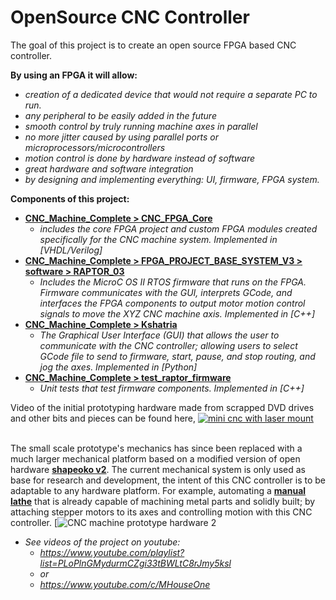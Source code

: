 # OpenSource CNC Controller
The goal of this project is to create an open source FPGA based CNC controller. 

**By using an FPGA it will allow:**
 * *creation of a dedicated device that would not require a separate PC to run.*
 * *any peripheral to be easily added in the future*
 * *smooth control by truly running machine axes in parallel*
  * *no more jitter caused by using parallel ports or microprocessors/microcontrollers*
  * *motion control is done by hardware instead of software*
 * *great hardware and software integration*
  * *by designing and implementing everything: UI, firmware, FPGA system.*

**Components of this project:**
  * [**CNC_Machine_Complete > CNC_FPGA_Core**](https://github.com/mhouse1/mechsoftronic/tree/CNC_Machine_Complete/CNC_FPGA_Core)
    * *includes the core FPGA project and custom FPGA modules created specifically for the CNC machine
    system. Implemented in [VHDL/Verilog]*
  * [**CNC_Machine_Complete > FPGA_PROJECT_BASE_SYSTEM_V3 > software > RAPTOR_03**](https://github.com/mhouse1/mechsoftronic/tree/CNC_Machine_Complete/FPGA_PROJECT_BASE_SYSTEM_V3/software/RAPTOR_03)
    * *Includes the MicroC OS II RTOS firmware that runs on the FPGA. Firmware communicates with the GUI, 
    interprets GCode, and interfaces the FPGA components to output motor motion control signals to move the 
    XYZ CNC machine axis. Implemented in [C++]*
  * [**CNC_Machine_Complete > Kshatria**](https://github.com/mhouse1/mechsoftronic/tree/CNC_Machine_Complete/Kshatria)
    * *The Graphical User Interface (GUI) that allows the user to communicate with the CNC controller; 
    allowing users to select GCode file to send to firmware, start, pause, and stop routing, and jog the axes. Implemented in [Python]*
  * [**CNC_Machine_Complete > test_raptor_firmware**](https://github.com/mhouse1/mechsoftronic/tree/CNC_Machine_Complete/test_raptor_firmware/test_firmware/src)
    * *Unit tests that test firmware components. Implemented in [C++]*


Video of the initial prototyping hardware made from scrapped DVD drives and other bits and pieces can be found here,
[![mini cnc with laser mount](https://raw.githubusercontent.com/mhouse1/mechsoftronic/GUI_and_FW_Test/Kshatria/R_and_D/prototyping_hardware.png)](https://www.youtube.com/watch?v=V51caXYTmaI)

<br>The small scale prototype's mechanics has since been replaced with a much larger mechanical platform based on a modified version of open hardware [**shapeoko v2**](https://github.com/shapeoko/Shapeoko_2).  The current mechanical system is only used as base for research and development, the intent of this CNC controller is to be adaptable to any hardware platform. For example, automating a [**manual lathe**](http://boltontool.com/combo-metal-lathe?search=BT500&gclid=Cj0KEQjwtaexBRCohZOAoOPL88oBEiQAr96eSE5P3HDibwYfC8uQpNoYUpIdWi2ZldI9dd1TcRwmJnsaAqJ98P8HAQ) that is already capable of machining metal parts and solidly built; by attaching stepper motors to its axes and controlling motion with this CNC controller.
[![CNC machine prototype hardware 2](https://raw.githubusercontent.com/mhouse1/mechsoftronic/GUI_and_FW_Test/Kshatria/R_and_D/prototyping_hardware_v2.png)

* *See videos of the project on youtube:*
  * *https://www.youtube.com/playlist?list=PLoPlnGMydurmCZgi33tBWLtC8rJmy5ksl* 
  * *or* 
  * *https://www.youtube.com/c/MHouseOne*

